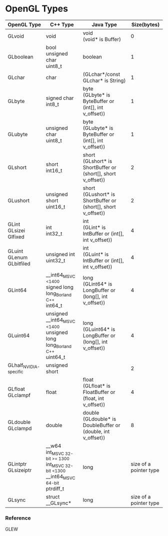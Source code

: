 # OpenGL Types  
| OpenGL Type | C++ Type | Java Type | Size(bytes) |  
|-------------|----------|-----------|-------------|  
|GLvoid|void|void<br>(void* is Buffer)|0|  
|GLboolean|bool<br>unsigned char<br>uint8_t|boolean|1|  
|GLchar|char|(GLchar*/const GLchar* is String)|1|  
|GLbyte|signed char<br>int8_t|byte<br>(GLbyte* is ByteBuffer or (int\[\], int v_offset))|1|  
|GLubyte|unsigned char<br>uint8_t|byte<br>(GLubyte* is ByteBuffer or (int\[\], int v_offset))|1|  
|GLshort|short<br>int16_t|short<br>(GLshort* is ShortBuffer or (short\[\], short v_offset))|2|  
|GLushort|unsigned short<br>uint16_t|short<br>(GLushort* is ShortBuffer or (short\[\], short v_offset))|2|  
|GLint<br>GLsizei<br>Glfixed|int<br>int32_t|int<br>(GLint* is IntBuffer or (int\[\], int v_offset))|4|  
|GLuint<br>GLenum<br>GLbitfiled|unsigned int<br>uint32_t|int<br>(GLuint* is IntBuffer or (int\[\], int v_offset))|4|  
|GLint64|\_\_int64<sub>MSVC <1400</sub><br>signed long long<sub>Borland C++</sub><br>int64_t|long<br>(GLint64* is LongBuffer or (long\[\], int v_offset))|4|  
|GLuint64|unsigned \_\_int64<sub>MSVC <1400</sub><br>unsigned long long<sub>Borland C++</sub><br>uint64_t|long<br>(GLuint64* is LongBuffer or (long\[\], int v_offset))|4|  
|GLhalf<sub>NVIDIA-specific</sub>|unsigned short||2|  
|GLfloat<br>GLclampf|float|float<br>(GLfloat* is FloatBuffer or (float, int v_offset))|4|  
|GLdouble<br>GLclampd|double|double<br>(GLdouble* is DoubleBuffer or (double, int v_offset))|8|  
|GLintptr<br>GLsizeiptr|\_\_w64 int<sub>MSVC 32-bit >= 1300</sub><br>int<sub>MSVC 32-bit <1300</sub><br>\_\_int64<sub>MSVC 64-bit</sub><br>ptrdiff_t|long|size of a pointer type|  
|GLsync|struct \_\_GLsync*|long|size of a pointer type|  

### Reference  
GLEW
